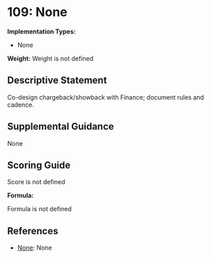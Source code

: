# 109: None

**Implementation Types:**

- None

**Weight:** Weight is not defined

## Descriptive Statement

Co-design chargeback/showback with Finance; document rules and cadence.

## Supplemental Guidance

None

## Scoring Guide

Score is not defined

**Formula:**

Formula is not defined

## References

- [None](None): None

